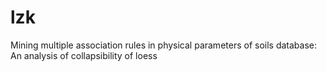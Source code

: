 # lzk
Mining multiple association rules in physical parameters of soils database: An analysis of collapsibility of loess
